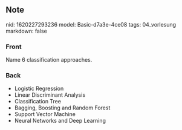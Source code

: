 ## Note
nid: 1620227293236
model: Basic-d7a3e-4ce08
tags: 04_vorlesung
markdown: false

### Front
Name 6 classification approaches.

### Back
<div>
  <div>
    <ul>
      <li>Logistic Regression
      <li>Linear Discriminant Analysis
      <li>Classification Tree
      <li>Bagging, Boosting and Random Forest
      <li>Support Vector Machine
      <li>Neural Networks and Deep Learning
    </ul>
  </div>
</div>
